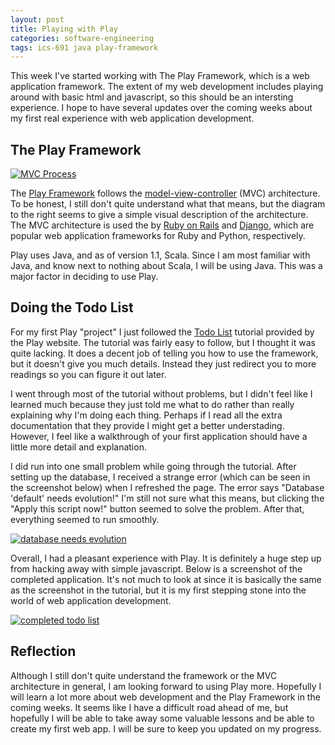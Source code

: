 ```yaml
---
layout: post
title: Playing with Play
categories: software-engineering
tags: ics-691 java play-framework
---
```

This week I've started working with The Play Framework, which is a web application framework. The extent of my web development includes playing around with basic html and javascript, so this should be an intersting experience. I hope to have several updates over the coming weeks about my first real experience with web application development.

## The Play Framework
[<img src="http://upload.wikimedia.org/wikipedia/commons/f/fd/MVC-Process.png" alt="MVC Process" />](http://upload.wikimedia.org/wikipedia/commons/f/fd/MVC-Process.png)

The [Play Framework](http://www.playframework.org/) follows the [model-view-controller](http://en.wikipedia.org/wiki/Model%E2%80%93view%E2%80%93controller) (MVC) architecture. To be honest, I still don't quite understand what that means, but the diagram to the right seems to give a simple visual description of the architecture. The MVC architecture is used the by [Ruby on Rails](http://rubyonrails.org/) and [Django](https://www.djangoproject.com/), which are popular web application frameworks for Ruby and Python, respectively.

Play uses Java, and as of version 1.1, Scala. Since I am most familiar with Java, and know next to nothing about Scala, I will be using Java. This was a major factor in deciding to use Play.

## Doing the Todo List
For my first Play "project" I just followed the [Todo List](http://www.playframework.com/documentation/2.1.0/JavaTodoList) tutorial provided by the Play website. The tutorial was fairly easy to follow, but I thought it was quite lacking. It does a decent job of telling you how to use the framework, but it doesn't give you much details. Instead they just redirect you to more readings so you can figure it out later.

I went through most of the tutorial without problems, but I didn't feel like I learned much because they just told me what to do rather than really explaining why I'm doing each thing. Perhaps if I read all the extra documentation that they provide I might get a better understading. However, I feel like a walkthrough of your first application should have a little more detail and explanation.

I did run into one small problem while going through the tutorial. After setting up the database, I received a strange error (which can be seen in the screenshot below) when I refreshed the page. The error says "Database 'default' needs evolution!" I'm still not sure what this means, but clicking the "Apply this script now!" button seemed to solve the problem. After that, everything seemed to run smoothly.

[<img src="database_needs_evolution.png" alt="database needs evolution">](database_needs_evolution.png)

Overall, I had a pleasant experience with Play. It is definitely a huge step up from hacking away with simple javascript. Below is a screenshot of the completed application. It's not much to look at since it is basically the same as the screenshot in the tutorial, but it is my first stepping stone into the world of web application development.

[<img src="todo_list.png" alt="completed todo list">](todo_list.png)

## Reflection
Although I still don't quite understand the framework or the MVC architecture in general, I am looking forward to using Play more. Hopefully I will learn a lot more about web development and the Play Framework in the coming weeks. It seems like I have a difficult road ahead of me, but hopefully I will be able to take away some valuable lessons and be able to create my first web app. I will be sure to keep you updated on my progress.


